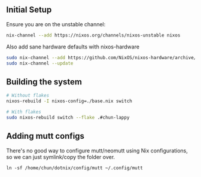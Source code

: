 ## Initial Setup

Ensure you are on the unstable channel:

```bash
nix-channel --add https://nixos.org/channels/nixos-unstable nixos
```

Also add sane hardware defaults with nixos-hardware

```bash
sudo nix-channel --add https://github.com/NixOS/nixos-hardware/archive/master.tar.gz nixos-hardware
sudo nix-channel --update
```

## Building the system

```bash
# Without flakes
nixos-rebuild -I nixos-config=./base.nix switch

# With flakes
sudo nixos-rebuild switch --flake .#chun-lappy
```

## Adding mutt configs

There's no good way to configure mutt/neomutt using Nix configurations, so we can just symlink/copy the folder over.

```
ln -sf /home/chun/dotnix/config/mutt ~/.config/mutt
```
